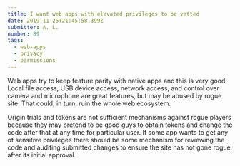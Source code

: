 ```yaml
---
title: I want web apps with elevated privileges to be vetted
date: 2019-11-26T21:45:58.399Z
submitter: A. L.
number: 89
tags:
  - web-apps
  - privacy
  - permissions
---
```

Web apps try to keep feature parity with native apps and this is very good. Local file access, USB device access, network access, and control over camera and microphone are great features, but may be abused by rogue site. That could, in turn, ruin the whole web ecosystem.

Origin trials and tokens are not sufficient mechanisms against rogue players because they may pretend to be good guys to obtain tokens and change the code after that at any time for particular user. If some app wants to get any of sensitive privileges there should be some mechanism for reviewing the code and auditing submitted changes to ensure the site has not gone rogue after its initial approval.
